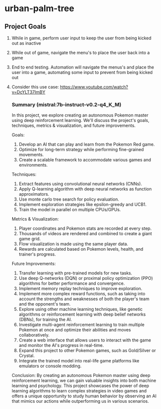 # urban-palm-tree

## Project Goals
1. While in game, perform user input to keep the user from being kicked out as inactive
2. While out of game, navigate the menu's to place the user back into a game
3. End to end testing. Automation will navigate the menus's and place the user into a game, automating some input to prevent from being kicked out
4. Consider this use case: https://www.youtube.com/watch?v=DcYLT37ImBY
    ### Summary (mistral:7b-instruct-v0.2-q4_K_M)
    In this project, we explore creating an autonomous Pokemon master using 
    deep reinforcement learning. We'll discuss the project's goals, 
    techniques, metrics & visualization, and future improvements.

    Goals:
    1. Develop an AI that can play and learn from the Pokemon Red game.
    2. Optimize for long-term strategy while performing fine-grained 
    movements.
    3. Create a scalable framework to accommodate various games and
    environments.

    Techniques:
    1. Extract features using convolutional neural networks (CNNs).
    2. Apply Q-learning algorithm with deep neural networks as function 
    approximators.
    3. Use monte carlo tree search for policy evaluation.
    4. Implement exploration strategies like epsilon-greedy and UCB1.
    5. Train the model in parallel on multiple CPUs/GPUs.

    Metrics & Visualization:
    1. Player coordinates and Pokemon stats are recorded at every step.
    2. Thousands of videos are rendered and combined to create a giant game 
    grid.
    3. Flow visualization is made using the same player data.
    4. Rewards are calculated based on Pokemon levels, health, and trainer's 
    progress.

    Future Improvements:
    1. Transfer learning with pre-trained models for new tasks.
    2. Use deep Q-networks (DQN) or proximal policy optimization (PPO) 
    algorithms for better performance and convergence.
    3. Implement memory replay techniques to improve exploration.
    4. Implement more complex reward functions, such as taking into account 
    the strengths and weaknesses of both the player's team and the opponent's 
    team.
    5. Explore using other machine learning techniques, like genetic 
    algorithms or reinforcement learning with deep belief networks (DBNs), for
    training the AI.
    6. Investigate multi-agent reinforcement learning to train multiple 
    Pokemon at once and optimize their abilities and moves collaboratively.
    7. Create a web interface that allows users to interact with the game and 
    monitor the AI's progress in real-time.
    8. Expand this project to other Pokemon games, such as Gold/Silver or 
    Crystal.
    9. Integrate the trained model into real-life game platforms like 
    emulators or console modding.

    Conclusion:
    By creating an autonomous Pokemon master using deep reinforcement 
    learning, we can gain valuable insights into both machine learning and 
    psychology. This project showcases the power of deep learning algorithms 
    to learn complex strategies in video games and offers a unique opportunity
    to study human behavior by observing an AI that mimics our actions while 
    outperforming us in various scenarios.